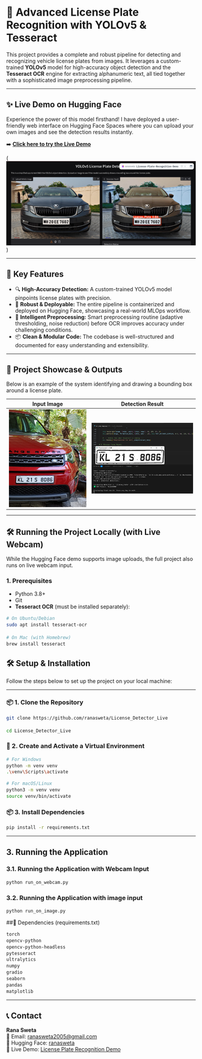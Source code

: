 # 📸 Advanced License Plate Recognition with YOLOv5 & Tesseract

This project provides a complete and robust pipeline for detecting and recognizing vehicle license plates from images. It leverages a custom-trained **YOLOv5** model for high-accuracy object detection and the **Tesseract OCR** engine for extracting alphanumeric text, all tied together with a sophisticated image preprocessing pipeline.

---

## ✨ Live Demo on Hugging Face

Experience the power of this model firsthand! I have deployed a user-friendly web interface on Hugging Face Spaces where you can upload your own images and see the detection results instantly.

➡️ **[Click here to try the Live Demo](https://ranasweta-license-plate-recognition-demo.hf.space/?logs=container&__theme=system&deep_link=5XQgD5aHYlg)**  


(![alt text](https://github.com/ranasweta/Huggingface-demo/blob/main/Demo_online.png))


---

## 🌟 Key Features

- 🔍 **High-Accuracy Detection:** A custom-trained YOLOv5 model pinpoints license plates with precision.
- 🚀 **Robust & Deployable:** The entire pipeline is containerized and deployed on Hugging Face, showcasing a real-world MLOps workflow.
- 🧠 **Intelligent Preprocessing:** Smart preprocessing routine (adaptive thresholding, noise reduction) before OCR improves accuracy under challenging conditions.
- 📦 **Clean & Modular Code:** The codebase is well-structured and documented for easy understanding and extensibility.

---

## 🎯 Project Showcase & Outputs

Below is an example of the system identifying and drawing a bounding box around a license plate.

| Input Image | Detection Result |
|-------------|------------------|
| ![Input Image](https://github.com/ranasweta/Huggingface-demo/blob/main/image.png) | ![Output Image](https://github.com/ranasweta/Huggingface-demo/blob/main/output.png) |



---

## 🛠️ Running the Project Locally (with Live Webcam)

While the Hugging Face demo supports image uploads, the full project also runs on live webcam input.

### 1. Prerequisites

- Python 3.8+
- Git
- **Tesseract OCR** (must be installed separately):

```bash
# On Ubuntu/Debian
sudo apt install tesseract-ocr

# On Mac (with Homebrew)
brew install tesseract
```
## 🛠️ Setup & Installation

Follow the steps below to set up the project on your local machine:

---

### 📦 1. Clone the Repository

```bash
git clone https://github.com/ranasweta/License_Detector_Live

cd License_Detector_Live
```

### 🧪 2. Create and Activate a Virtual Environment

```bash
# For Windows
python -m venv venv
.\venv\Scripts\activate
```
```bash
# For macOS/Linux
python3 -m venv venv
source venv/bin/activate
```
### 📦 3. Install Dependencies

```bash
pip install -r requirements.txt

```
---
## 3. Running the Application
### 3.1. Running the Application with Webcam Input
```bash
python run_on_webcam.py
```
### 3.2. Running the Application with image input
```bash
python run_on_image.py

```
##📜 Dependencies (requirements.txt)
```bash
torch
opencv-python
opencv-python-headless
pytesseract
ultralytics
numpy
gradio
seaborn
pandas
matplotlib
```
---
## 📞 Contact

**Rana Sweta**  
📧 Email: [
    ranasweta2005@gmail.com
](mailto:ranasweta2005@gmail.com
)  
🤗 Hugging Face: [ranasweta
](https://huggingface.co/spaces/ranasweta
)  
🔗 Live Demo: [License Plate Recognition Demo](https://huggingface.co/spaces/ranasweta/License-Plate-Recognition-Demo)



